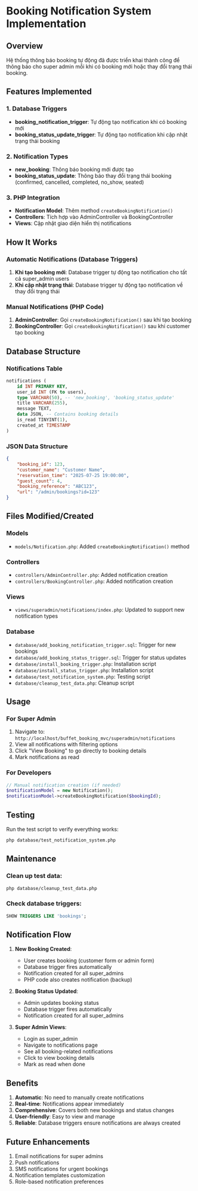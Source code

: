 # Booking Notification System Implementation

## Overview
Hệ thống thông báo booking tự động đã được triển khai thành công để thông báo cho super admin mỗi khi có booking mới hoặc thay đổi trạng thái booking.

## Features Implemented

### 1. Database Triggers
- **booking_notification_trigger**: Tự động tạo notification khi có booking mới
- **booking_status_update_trigger**: Tự động tạo notification khi cập nhật trạng thái booking

### 2. Notification Types
- **new_booking**: Thông báo booking mới được tạo
- **booking_status_update**: Thông báo thay đổi trạng thái booking (confirmed, cancelled, completed, no_show, seated)

### 3. PHP Integration
- **Notification Model**: Thêm method `createBookingNotification()`
- **Controllers**: Tích hợp vào AdminController và BookingController
- **Views**: Cập nhật giao diện hiển thị notifications

## How It Works

### Automatic Notifications (Database Triggers)
1. **Khi tạo booking mới**: Database trigger tự động tạo notification cho tất cả super_admin users
2. **Khi cập nhật trạng thái**: Database trigger tự động tạo notification về thay đổi trạng thái

### Manual Notifications (PHP Code)
1. **AdminController**: Gọi `createBookingNotification()` sau khi tạo booking
2. **BookingController**: Gọi `createBookingNotification()` sau khi customer tạo booking

## Database Structure

### Notifications Table
```sql
notifications (
    id INT PRIMARY KEY,
    user_id INT (FK to users),
    type VARCHAR(50), -- 'new_booking', 'booking_status_update'
    title VARCHAR(255),
    message TEXT,
    data JSON, -- Contains booking details
    is_read TINYINT(1),
    created_at TIMESTAMP
)
```

### JSON Data Structure
```json
{
    "booking_id": 123,
    "customer_name": "Customer Name",
    "reservation_time": "2025-07-25 19:00:00",
    "guest_count": 4,
    "booking_reference": "ABC123",
    "url": "/admin/bookings?id=123"
}
```

## Files Modified/Created

### Models
- `models/Notification.php`: Added `createBookingNotification()` method

### Controllers
- `controllers/AdminController.php`: Added notification creation
- `controllers/BookingController.php`: Added notification creation

### Views
- `views/superadmin/notifications/index.php`: Updated to support new notification types

### Database
- `database/add_booking_notification_trigger.sql`: Trigger for new bookings
- `database/add_booking_status_trigger.sql`: Trigger for status updates
- `database/install_booking_trigger.php`: Installation script
- `database/install_status_trigger.php`: Installation script
- `database/test_notification_system.php`: Testing script
- `database/cleanup_test_data.php`: Cleanup script

## Usage

### For Super Admin
1. Navigate to: `http://localhost/buffet_booking_mvc/superadmin/notifications`
2. View all notifications with filtering options
3. Click "View Booking" to go directly to booking details
4. Mark notifications as read

### For Developers
```php
// Manual notification creation (if needed)
$notificationModel = new Notification();
$notificationModel->createBookingNotification($bookingId);
```

## Testing

Run the test script to verify everything works:
```bash
php database/test_notification_system.php
```

## Maintenance

### Clean up test data:
```bash
php database/cleanup_test_data.php
```

### Check database triggers:
```sql
SHOW TRIGGERS LIKE 'bookings';
```

## Notification Flow

1. **New Booking Created**:
   - User creates booking (customer form or admin form)
   - Database trigger fires automatically
   - Notification created for all super_admins
   - PHP code also creates notification (backup)

2. **Booking Status Updated**:
   - Admin updates booking status
   - Database trigger fires automatically
   - Notification created for all super_admins

3. **Super Admin Views**:
   - Login as super_admin
   - Navigate to notifications page
   - See all booking-related notifications
   - Click to view booking details
   - Mark as read when done

## Benefits

1. **Automatic**: No need to manually create notifications
2. **Real-time**: Notifications appear immediately
3. **Comprehensive**: Covers both new bookings and status changes
4. **User-friendly**: Easy to view and manage
5. **Reliable**: Database triggers ensure notifications are always created

## Future Enhancements

1. Email notifications for super admins
2. Push notifications
3. SMS notifications for urgent bookings
4. Notification templates customization
5. Role-based notification preferences
